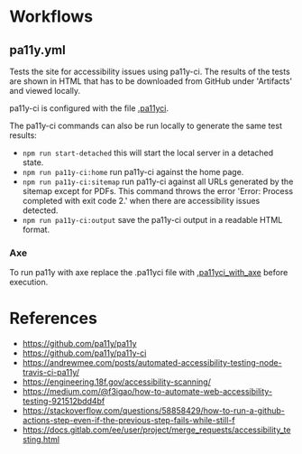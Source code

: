 # Workflows

## pa11y.yml

Tests the site for accessibility issues using pa11y-ci. The results of the tests are shown in HTML that has to be
downloaded from GitHub under 'Artifacts' and viewed locally.

pa11y-ci is configured with the file [.pa11yci](.pa11yci).

The pa11y-ci commands can also be run locally to generate the same test results:

* `npm run start-detached` this will start the local server in a detached state.
* `npm run pa11y-ci:home` run pa11y-ci against the home page.
* `npm run pa11y-ci:sitemap` run pa11y-ci against all URLs generated by the sitemap except for PDFs. This command throws
  the error 'Error: Process completed with exit code 2.' when there are accessibility issues detected.
* `npm run pa11y-ci:output` save the pa11y-ci output in a readable HTML format.

### Axe

To run pa11y with axe replace the .pa11yci file with [.pa11yci_with_axe](.pa11yci_with_axe) before execution.

# References

* https://github.com/pa11y/pa11y
* https://github.com/pa11y/pa11y-ci
* https://andrewmee.com/posts/automated-accessibility-testing-node-travis-ci-pa11y/
* https://engineering.18f.gov/accessibility-scanning/
* https://medium.com/@f3igao/how-to-automate-web-accessibility-testing-921512bdd4bf
* https://stackoverflow.com/questions/58858429/how-to-run-a-github-actions-step-even-if-the-previous-step-fails-while-still-f
* https://docs.gitlab.com/ee/user/project/merge_requests/accessibility_testing.html